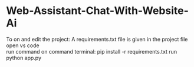 # Web-Assistant-Chat-With-Website-Ai
To on and edit the project:
A requirements.txt file is given in the project file 
open vs code  
run command on command terminal: pip install -r requirements.txt
run python app.py


